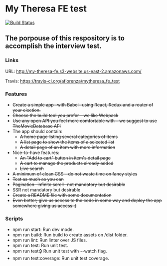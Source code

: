 # My Theresa FE test

[![Build Status](https://travis-ci.org/afiorenza/mytheresa_fe_test.svg?branch=master)](https://travis-ci.org/afiorenza/mytheresa_fe_test)

## The porpouse of this respository is to accomplish the interview test.

### Links
URL: http://my-theresa-fe.s3-website.us-east-2.amazonaws.com/

Travis: https://travis-ci.org/afiorenza/mytheresa_fe_test


### Features
* ~~Create a simple app –with Babel– using React, Redux and a router of your election.~~
* ~~Choose the build tool you prefer – we like Webpack~~
* ~~Use any open API you feel more comfortable with – we suggest to use TheMovieDatabase API~~
* The app should contain:
  * ~~A home page listing several categories of items~~
  * ~~A list page to show the items of a selected list~~
  * ~~A detail page of an item with more information~~
* Nice-to-have features:
  * ~~An "Add to cart" button in item's detail page~~
  * ~~A cart to manage the products already added~~
  * ~~Live search~~
* ~~A minimum of clean CSS – do not waste time on fancy styles~~
* ~~Test as much as you can~~
* ~~Pagination -infinite scroll– not mandatory but desirable~~
* SSR not mandatory but desirable
* ~~Create a README file with some documentation~~
* ~~Even better; give us access to the code in some way and deploy the app somewhere giving us access :)~~

### Scripts
* npm run start: Run dev mode.
* npm run build: Run build to create assets on /dist folder.
* npm run lint: Run linter over JS files.
* npm run test: Run unit test.
* npm run test:watch: Run unit test with --watch flag.
* npm run test:coverage: Run unit test coverage.

